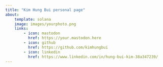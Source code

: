 ```yaml
---
title: "Kim Hung Bui personal page"
about:
    template: solana
    image: images/yourphoto.png
    links:
        - icon: mastodon
          href: https://your.mastodon.here
        - icon: github
          href: https://github.com/kimhungbui
        - icon: linkedin
          href: https://www.linkedin.com/in/hung-bui-kim-38a347239/
---
```


